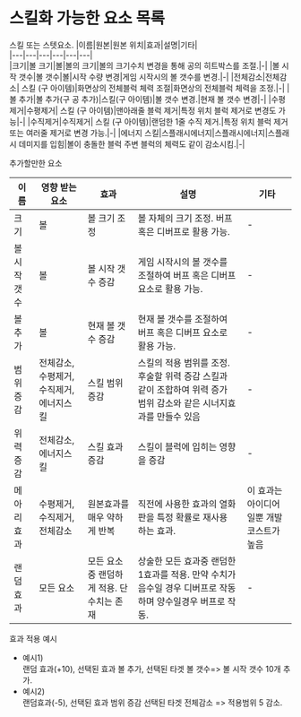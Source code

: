 # 스킬화 가능한 요소 목록

스킬 또는 스텟요소. 
|이름|원본|원본 위치|효과|설명|기타|   
|---|---|---|---|---|---|   
|크기|볼 크기|볼|볼의 크기|볼의 크기수치 변경을 통해 공의 히트박스를 조절.|-|
|볼 시작 갯수|볼 갯수|볼|시작 수량 변경|게임 시작시의 볼 갯수를 변경.|-| 
|전체감소|전체감소| 스킬 (구 아이템)|화면상의 전체블럭 체력 조절|화면상의 전체블럭 체력을 조정.|-|
|볼 추가|볼 추가(구 공 추가)|스킬(구 아이템)|볼 갯수 변경.|현재 볼 갯수 변경|-|
|수평제거|수평제거| 스킬 (구 아이템)|맨아래줄 블럭 제거|특정 위치 블럭 제거로 변경도 가능|-|
|수직제거|수직제거| 스킬 (구 아이템)|랜덤한 1줄 수직 제거.|특정 위치 블럭 제거 또는 여러줄 제거로 변경 가능.|-|
|에너지 스킬|스플래시에너지|스플래시에너지|스플래시 데미지를 입힘|볼이 충돌한 블럭 주변 블럭의 체력도 같이 감소시킴.|-|

추가할만한 요소

|이름|영향 받는 요소|효과|설명|기타|   
|---|---|---|---|---|
|크기|볼|볼 크기 조정|볼 자체의 크기 조정. 버프 혹은 디버프로 활용 가능.|-|
|볼 시작 갯수|볼|볼 시작 갯수 증감|게임 시작시의 볼 갯수를 조절하여 버프 혹은 디버프 요소로 활용 가능.|-|
|볼 추가|볼|현재 볼 갯수 증감|현재 볼 갯수를 조절하여 버프 혹은 디버프 요소로 활용 가능.|-|
|범위 증감|전체감소, 수평제거,수직제거,에너지스킬|스킬 범위 증감|스킬의 적용 범위를 조정. 후술할 위력 증감 스킬과 같이 조합하여 위력 증가 범위 감소와 같은 시너지효과를 만들수 있음|-|
|위력 증감|전체감소,에너지스킬|스킬 효과 증감|스킬이 블럭에 입히는 영향을 증감|-|
|메아리 효과|수평제거,수직제거,전체감소|원본효과를 매우 약하게 반복|직전에 사용한 효과의 열화판을 특정 확률로 재사용 하는 효과.|이 효과는 아이디어일뿐 개발 코스트가 높음|
|랜덤 효과|모든 요소|모든 요소중 랜덤하게 적용. 단 수치는 존재| 상술한 모든 효과중 랜덤한 1효과를 적용. 만약 수치가 음수일 경우 디버프로 작동하며 양수일경우 버프로 작동. |-|


효과 적용 예시  
- 예시1)  
랜덤 효과(+10), 선택된 효과 볼 추가, 선택된 타겟 볼 갯수=> 볼 시작 갯수 10개 추가.  
- 예시2)  
랜덤효과(-5), 선택된 효과 범위 증감  선택된 타겟 전체감소 => 적용범위 5 감소.
